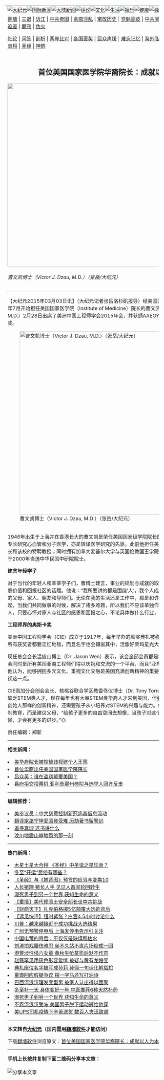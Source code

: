 <a name="1" id="1" target="_blank"></a><span id="1"></span>
<table align=center border="0"><tr><td colspan="2" VALIGN=TOP><a href="https://github.com/txlviw3660/djy/blob/master/gb/nsc413.md#1"><img src="https://raw.githubusercontent.com/txlviw3660/www/master/t/djy/1.jpg" title="大纪元"></a><a href="https://github.com/txlviw3660/djy/blob/master/gb/n24hr.md#1"><img src="https://raw.githubusercontent.com/txlviw3660/www/master/t/djy/3.jpg" title="国际新闻"></a><a href="https://github.com/txlviw3660/djy/blob/master/gb/nsc413.md#1"><img src="https://raw.githubusercontent.com/txlviw3660/www/master/t/djy/4.jpg" title="大陆新闻"></a><a href="https://github.com/txlviw3660/djy/blob/master/gb/news392.md#1"><img src="https://raw.githubusercontent.com/txlviw3660/www/master/t/djy/5.jpg" title="评论"></a><a href="https://github.com/txlviw3660/djy/blob/master/gb/news2007.md#1"><img src="https://raw.githubusercontent.com/txlviw3660/www/master/t/djy/6.jpg" title="文化"></a><a href="https://github.com/txlviw3660/djy/blob/master/gb/news2008.md#1"><img src="https://raw.githubusercontent.com/txlviw3660/www/master/t/djy/7.jpg" title="生活"></a><a href="https://github.com/txlviw3660/djy/blob/master/gb/ncyule.md#1"><img src="https://raw.githubusercontent.com/txlviw3660/www/master/t/djy/8.jpg" title="娱乐"></a><a href="https://github.com/txlviw3660/djy/blob/master/gb/nsc1002.md#1"><img src="https://raw.githubusercontent.com/txlviw3660/www/master/t/djy/9.jpg" title="健康"><a href="https://github.com/txlviw3660/djy/blob/master/gb/nf6092.md#1"><img src="https://raw.githubusercontent.com/txlviw3660/www/master/t/djy/10a.jpg" title="独家"></a><a href="https://github.com/txlviw3660/djy/blob/master/gb/nf4514.md#1"><img src="https://raw.githubusercontent.com/txlviw3660/www/master/t/djy/12a.jpg" title="头条"></a></td></tr>
<tr><td colspan="2" VALIGN=TOP><a target="_blank" href="https://github.com/txlviw3660/www/blob/master/README.md?zsrh#1">翻墙</a> | <a target="_blank" href="https://github.com/txlviw3660/djy/blob/master/gb/nf5657.md#1">三退</a> | <a target="_blank" href="https://github.com/txlviw3660/djy/blob/master/gb/nf6124.md#1">诉江</a> | <a target="_blank" href="https://github.com/txlviw3660/djy/blob/master/gb/nf1176117.md#1">中共卖国</a> | <a target="_blank" href="https://github.com/txlviw3660/djy/blob/master/gb/nf5773.md#1">贪腐淫乱</a> | <a target="_blank" href="https://github.com/txlviw3660/djy/blob/master/gb/nf1176115.md#1">窜改历史</a> | <a target="_blank" href="https://github.com/txlviw3660/djy/blob/master/gb/nf1176107.md#1">党魁画皮</a> | <a target="_blank" href="https://github.com/txlviw3660/djy/blob/master/gb/nf1320400.md#1">中共间谍</a> | <a target="_blank" href="https://github.com/txlviw3660/djy/blob/master/gb/nf1176114.md#1">破坏传统</a> | <a target="_blank" href="https://github.com/txlviw3660/ntdtv/blob/master/gb/prog447_1.md#1">恶贯满盈</a> | <a target="_blank" href="https://github.com/txlviw3660/djy/blob/master/gb/ncid278.md#1">人权</a> | <a target="_blank" href="https://github.com/txlviw3660/djy/blob/master/gb/nf1176111.md#1">迫害</a> | <a target="_blank" href="https://gitlab.com/szzdlab/mh-qikan/blob/master/README.md#1">期刊</a> | <a target="_blank" href="https://github.com/txlviw3660/djy/blob/master/gb/nf5562.md#1">伪火</a></p><p><a target="_blank" href="https://github.com/txlviw3660/djy/blob/master/gb/9p.md#1">社论</a> | <a target="_blank" href="https://github.com/txlviw3660/djy/blob/master/gb/nf4378.md#1">问答</a> | <a target="_blank" href="https://github.com/txlviw3660/djy/blob/master/gb/nf5792.md#1">剖析</a> | <a target="_blank" href="https://github.com/txlviw3660/djy/blob/master/gb/nf5735.md#1">两岸比对</a> | <a target="_blank" href="https://github.com/txlviw3660/djy/blob/master/gb/nf6119.md#1">各国褒奖</a> | <a target="_blank" href="https://github.com/txlviw3660/djy/blob/master/gb/nf6120.md#1">民众声援</a> | <a target="_blank" href="https://github.com/txlviw3660/djy/blob/master/gb/nf1188594.md#1">难忘记忆</a> | <a target="_blank" href="https://github.com/txlviw3660/djy/blob/master/gb/nf3180.md#1">海外弘传</a> | <a target="_blank" href="https://github.com/txlviw3660/djy/blob/master/gb/nf5410.md#1">万人上访</a> | <a target="_blank" href="https://github.com/txlviw3660/www/blob/master/README.md?zsrh#1">平台首页</a> | <a target="_blank" href="https://github.com/txlviw3660/djy/blob/master/gb/nf4386.md#1">支持</a> | <a target="_blank" href="https://github.com/txlviw3660/djy/blob/master/gb/nf4389.md#1">真相</a> | <a target="_blank" href="https://github.com/txlviw3660/djy/blob/master/gb/nf5790.md#1">圣缘</a> | <a target="_blank" href="https://github.com/txlviw3660/djy/blob/master/gb/nf4786.md#1">神韵</a></td></tr>
<tr><td VALIGN=TOP width="626"><h2 align=center>首位美国国家医学院华裔院长：成就以人为本</h2>
<img width="600" src="https://i.epochtimes.com/assets/uploads/2015/03/1503021320312700-600x400.jpg" />
<h6>曹文凯博士（Victor J. Dzau, M.D.）（张岳/大纪元）
</h6>
<hr>
	<p>【大纪元2015年03月03日讯】（大纪元记者张岳洛杉矶报导）经美国国家科学院任命、于2014年7月开始担任美国国家医学院（Institute of Medicine）院长的曹文凯博士（Victor J. Dzau, M.D.）2月28日出席了美洲中国工程师学会2015年会，并获颁AAEOY杰出亚裔工程师终生成就奖。<br />
	<figure id="attachment_5832104" style="width: 600px" class="wp-caption aligncenter"><img src="https://i.epochtimes.com/assets/uploads/2015/03/1503021320312700-600x400.jpg" alt="曹文凯博士（Victor J. Dzau, M.D.）（张岳/大纪元）" title="曹文凯博士（Victor J. Dzau, M.D.）（张岳/大纪元）" width="600" b="400"
	class="size-large wp-image-5832104" /></a><figcaption class="wp-caption-text">曹文凯博士（Victor J. Dzau, M.D.）（张岳/大纪元）</figcaption></figure><br />1946年出生于上海并在香港长大的曹文凯是荣任美国国家级学院院长的第一位华裔科学家。他专长研究心血管和分子医学，亦是转译医学研究的先驱。此前他担任美国杜克大学健康事务部院长和该校的特聘教授；同时拥有加拿大麦基尔大学与英国伦敦国王学院双重医学院博士学位，并于2000年当选中华民国中研院院士。</p>
<p><b>建言年轻学子</b></p>
<p>对于当代的年轻人和莘莘学子们，曹博士建言，事业的规划与成就的取得，是有关家庭并重视家庭价值和回报社区的话题。他说：“我所要讲的都是围绕‘人’，我个人成就的取得，也要归功于我的父母、家人、朋友和导师们。无论在我的生活还是工作中，都是和许多人共事，是和团队在一起，当我们共同做事的时候，解决了诸多难题，所以我们不应该单独作战。”换言之，他建议年轻人，只要心怀对家人与社区的感恩和回报之心，不论具体做什么行业，都会有所成就。</p>
<p><b>工程师界的奥斯卡奖</b></p>
<p>美洲中国工程师学会（CIE）成立于1917年，每年举办的颁奖典礼被称为“工程界的奥斯卡奖”，所有获奖者都要走红地毯，而且名字也会镶嵌其中，活像好莱坞星光大道上的星形奖章。</p>
<p>现任总会会长温俊山博士（Dr. Jason Wen）表示，该会全部会员都是STEM领域的华裔，但该会同时是所有美国亚裔工程师们得以庆祝和交流的一个平台，而且“亚裔的庆祝平台就这一个”。他认为，能够拥抱多元文化、重视文化交融是美国充满创新精神的重要原因，因此该会也非常重视这一点。</p>
<p>CIE南加分会创会会长、核桃谷联合学区教委佟仪博士（Dr. Tony Torng）表示，美国仍然非常缺乏STEM类人才，现在每年也有大量STEM类华裔人才来到美国，但要有像苹果、谷歌等公司创始人那样的创新精神，还需要孩子从小培养对STEM的兴趣与能力。但他并不认可虎妈般的强制教育，而是建议父母，“给孩子更多的自由空间去想像，当孩子对这个东西真的很感兴趣的时候，才会有更多的进步。”◇</p>
<p>责任编辑：郑新 </p>
	
<hr>


<strong>相关新闻：</strong>
<li><a href="https://github.com/txlviw3660/djy/blob/master/gb/6/12/17/n1559649.md#1">美华裔院长被控搞歧视建个人王国</a></li>
<li><a href="https://github.com/txlviw3660/djy/blob/master/gb/14/2/22/n4089602.md#1">首位华裔出任美国国家医学院院长</a></li>
<li><a href="https://github.com/txlviw3660/djy/blob/master/gb/20/12/23/n12639451.md#1">吕众英：谁在盗窃颠覆美国？</a></li>
<li><a href="https://github.com/txlviw3660/djy/blob/master/gb/20/12/23/n12639194.md#1">县府拒交投票机 亚利桑那州参院与选举人团齐反击</a></li>
<hr>


<strong>编辑推荐：</strong>
<li><a href="https://github.com/onzhi266/djy/blob/master/gb/20/2/22/n11887949.md#1">美参议员：中共刻意控制新冠病毒信息流动</a></li>
<li><a href="https://github.com/tsiac2612/djy/blob/master/gb/19/8/26/n11478084.md#1" target="_blank">翻译家巫宁坤爱国竟受难 历劫著书留警训</a></li><li><a href="https://github.com/txlviw3660/djy/blob/master/gb/19/1/5/n10955468.md?dfh#1" target="_blank">追寻真理 这书讲什么</a></li><li><a href="https://github.com/tsiac2612/djy/blob/master/gb/19/5/22/n11273123.md#1" target="_blank">汶川地震山崩地裂的那一刻</a></li>
<hr>

<strong>热门新闻：</strong>
<li><a href="https://github.com/txlviw3660/djy/blob/master/gb/20/12/20/n12633276.md#1">木星土星大合相 《圣经》中圣诞之星现身？</a></li>
<li><a href="https://github.com/txlviw3660/djy/blob/master/gb/20/12/17/n12626693.md#1">冬至“开运”民俗有哪些？</a></li>
<li><a href="https://github.com/txlviw3660/djy/blob/master/gb/20/10/3/n12449869.md#1">《圣经》与《推背图》预言的应验与变换10</a></li>
<li><a href="https://github.com/txlviw3660/djy/blob/master/gb/20/12/1/n12587271.md#1">人长猪蹄 猪长人手 见证人畜间轮回转生</a></li>
<li><a href="https://github.com/txlviw3660/djy/blob/master/gb/20/12/22/n12637662.md#1">濒死男子到另一个世界 获知生命的意义</a></li>
<li><a href="https://github.com/txlviw3660/djy/blob/master/gb/20/12/21/n12636019.md#1">【重播】美代理国土安全部长谈中共挑战</a></li>
<li><a href="https://github.com/txlviw3660/djy/blob/master/gb/20/12/21/n12636176.md#1">【财商天下】扎克伯格掷5亿颠覆大选的背后</a></li>
<li><a href="https://github.com/txlviw3660/djy/blob/master/gb/20/12/21/n12636624.md#1">【远见快评】纽时紧张？白宫4.5小时讨论什么</a></li>
<li><a href="https://github.com/txlviw3660/djy/blob/master/gb/20/12/21/n12636043.md#1">川普：越来越接近于成功挑战大选结果</a></li>
<li><a href="https://github.com/txlviw3660/djy/blob/master/gb/20/12/21/n12636548.md#1">广州无预警停电后 上海发停电告示引关注</a></li>
<li><a href="https://github.com/txlviw3660/djy/blob/master/gb/20/12/20/n12634284.md#1">中国电荒的背后：不仅仅是缺煤和枯水</a></li>
<li><a href="https://github.com/txlviw3660/djy/blob/master/gb/20/12/19/n12631225.md#1">刘涛拍戏腰伤难忍 坐不久站不直片场缩成一团</a></li>
<li><a href="https://github.com/txlviw3660/djy/blob/master/gb/20/12/20/n12633975.md#1">港警涉性侵六女童 黄秋生呛某影后默不作声</a></li>
<li><a href="https://github.com/txlviw3660/djy/blob/master/gb/20/12/20/n12634288.md#1">赵薇罕见用灰色形容爱情 被疑与黄有龙婚变</a></li>
<li><a href="https://github.com/txlviw3660/djy/blob/master/gb/20/12/21/n12636257.md#1">典礼座位名字被写成孙莉 孙俪一句话化解尴尬</a></li>
<li><a href="https://github.com/txlviw3660/djy/blob/master/gb/20/12/21/n12636775.md#1">董璇回应假腿争议 摆一字马还写打油诗</a></li>
<li><a href="https://github.com/txlviw3660/djy/blob/master/gb/20/12/22/n12637180.md#1">巴西流浪汉理发变型男 被家人认出得以团聚</a></li>
<li><a href="https://github.com/txlviw3660/djy/blob/master/gb/20/12/20/n12634295.md#1">冬至补一天 身体变好一年 中医推荐6种天然补药</a></li>
<li><a href="https://github.com/txlviw3660/djy/blob/master/gb/20/12/22/n12637662.md#1">濒死男子到另一个世界 获知生命的意义</a></li>
<li><a href="https://github.com/txlviw3660/djy/blob/master/gb/20/12/21/n12634867.md#1">不忍流浪汉受冻 美国男子脱下运动裤给他穿</a></li>
<li><a href="https://github.com/txlviw3660/djy/blob/master/gb/20/12/22/n12637460.md#1">美UPS司机疫情下辛苦送货 数百人夹道致谢</a></li>
<hr>

<strong>本文转自<a href="https://www.epochtimes.com">大纪元</a>（国内需用<a href="https://github.com/txlviw3660/www/blob/master/README.md#8">翻墙软件</a>才能访问）</strong><p>下载<a href="https://github.com/txlviw3660/www/blob/master/README.md#8">翻墙软件</a>浏览原文：<a href="https://www.epochtimes.com/gb/15/3/3/n4378076.htm">首位美国国家医学院华裔院长：成就以人为本</a></p><hr>

<strong>手机上长按并复制下面二维码分享本文章：</strong><br><br><img src="https://chart.apis.google.com/chart?cht=qr&chs=240x240&choe=UTF-8&chld=M|2&chl=https://github.com/txlviw3660/djy/blob/master/gb/15/3/3/n4378076.md%231" title="分享本文章"></td><td VALIGN=TOP><a href="https://github.com/txlviw3660/djy/blob/master/gb/16/1/21/n4622075.md?dfh#1" target="_blank"><img src="https://raw.githubusercontent.com/txlviw3660/djy/master/gb/300/wei-f1.jpg" title="中共的伪火骗局"  alt="中共的伪火骗局"></a><br><a href="https://github.com/txlviw3660/www/blob/master/README.md?dfh#9" target="_blank"><img src="https://raw.githubusercontent.com/txlviw3660/djy/master/gb/300/yong-h.jpg" title="永恒的见证"  alt="永恒的见证"></a><br><a href="https://github.com/txlviw3660/djy/blob/master/gb/13/9/29/n3974789.md?dfh#1" target="_blank"><img src="https://raw.githubusercontent.com/txlviw3660/djy/master/gb/300/shang-lnz.jpg" title="善良女子被中共投男牢"  alt="善良女子被中共投男牢"></a><br><a href="https://github.com/txlviw3660/djy/blob/master/gb/16/3/16/n4663449.md?dfh#1" target="_blank"><img src="https://raw.githubusercontent.com/txlviw3660/djy/master/gb/300/huo-z3.jpg" title="警卫目击活摘器官"  alt="警卫目击活摘器官"></a><br><a href="https://github.com/txlviw3660/djy/blob/master/gb/16/8/7/n8177641.md?dfh#1" target="_blank"><img src="https://raw.githubusercontent.com/txlviw3660/djy/master/gb/300/huo-z4.jpg" title="证人描述活摘恐怖"  alt="证人描述活摘恐怖"></a><br><a href="https://github.com/txlviw3660/djy/blob/master/gb/10/4/19/n2881569.md?dfh#1" target="_blank"><img src="https://raw.githubusercontent.com/txlviw3660/djy/master/gb/300/huo-z1.jpg" title="揭开活摘器官黑幕"  alt="揭开活摘器官黑幕"></a><br><a href="https://github.com/txlviw3660/djy/blob/master/gb/10/11/7/n3077476.md?dfh#1" target="_blank"><img src="https://raw.githubusercontent.com/txlviw3660/djy/master/gb/300/ma-ks.jpg" title="马克思的成魔之路"  alt="马克思的成魔之路"></a><br><a href="https://github.com/txlviw3660/djy/blob/master/gb/14/6/9/n4173977.md?dfh#1" target="_blank"><img src="https://raw.githubusercontent.com/txlviw3660/djy/master/gb/300/chang-zs.jpg" title="藏字石 蕴天机"  alt="藏字石 蕴天机"></a><br><a href="https://github.com/txlviw3660/djy/blob/master/gb/18/5/10/n10381511.md?dfh#1" target="_blank"><img src="https://raw.githubusercontent.com/txlviw3660/djy/master/gb/300/st1.jpg" title="关注3亿人三退"  alt="关注3亿人三退"></a><br><a href="https://github.com/txlviw3660/djy/blob/master/gb/18/3/21/n10237682.md?dfh#1" target="_blank"><img src="https://raw.githubusercontent.com/txlviw3660/djy/master/gb/300/jie-t.jpg" title="解体中共复兴中华"  alt="解体中共复兴中华"></a><br><a href="https://github.com/txlviw3660/djy/blob/master/gb/9/2/9/n2422991.md?dfh#1" target="_blank"><img src="https://raw.githubusercontent.com/txlviw3660/djy/master/gb/300/gao-zs.jpg" title="中共迫害良心律师"  alt="中共迫害良心律师"></a><br><a href="https://github.com/txlviw3660/djy/blob/master/gb/18/12/9/n10900044.md?dfh#1" target="_blank"><img src="https://raw.githubusercontent.com/txlviw3660/djy/master/gb/300/sj1.jpg" title="303万人举报江泽民"  alt="303万人举报江泽民"></a><br><a href="https://github.com/txlviw3660/djy/blob/master/gb/18/8/28/n10672014.md?dfh#1" target="_blank"><img src="https://raw.githubusercontent.com/txlviw3660/djy/master/gb/300/sj2.jpg" title="这些官员为何起诉江泽民"  alt="这些官员为何起诉江泽民"></a><br><a href="https://github.com/txlviw3660/djy/blob/master/gb/8/12/18/n2367165.md?dfh#1" target="_blank"><img src="https://raw.githubusercontent.com/txlviw3660/djy/master/gb/300/liangan.jpg" title="海峡两岸的强烈对比"  alt="海峡两岸的强烈对比"></a><br><a href="https://github.com/txlviw3660/djy/blob/master/gb/15/12/10/n4593139.md?dfh#1" target="_blank"><img src="https://raw.githubusercontent.com/txlviw3660/djy/master/gb/300/jia-ndzl.jpg" title="加拿大总理的贺信"  alt="加拿大总理的贺信"></a><br><a href="https://github.com/txlviw3660/djy/blob/master/gb/11/6/17/n3289382.md?dfh#1" target="_blank"><img src="https://raw.githubusercontent.com/txlviw3660/djy/master/gb/300/xiao-wd.jpg" title="探寻真相兼听则明"  alt="探寻真相兼听则明"></a><br><a href="https://github.com/txlviw3660/djy/blob/master/gb/18/10/27/n10812623.md?dfh#1" target="_blank"><img src="https://raw.githubusercontent.com/txlviw3660/djy/master/gb/300/yindu.jpg" title="印度媒体报道东方"  alt="印度媒体报道东方"></a><br><a href="https://github.com/txlviw3660/djy/blob/master/gb/18/6/9/n10469652.md?dfh#1" target="_blank"><img src="https://raw.githubusercontent.com/txlviw3660/djy/master/gb/300/xie-j.jpg" title="不一样的海外校园"  alt="不一样的海外校园"></a><br><a href="https://github.com/txlviw3660/djy/blob/master/gb/7/4/5/n1669415.md?dfh#1" target="_blank"><img src="https://raw.githubusercontent.com/txlviw3660/djy/master/gb/300/li-up.jpg" title="从大师到徒弟的传奇"  alt="从大师到徒弟的传奇"></a><br><a href="https://github.com/txlviw3660/djy/blob/master/gb/17/5/26/n9191512.md?dfh#1" target="_blank"><img src="https://raw.githubusercontent.com/txlviw3660/djy/master/gb/300/zfl2.jpg" title="亿万人与东方一本奇书"  alt="亿万人与东方一本奇书"></a><br><a href="https://github.com/txlviw3660/djy/blob/master/gb/13/11/27/n4020290.md?dfh#1" target="_blank"><img src="https://raw.githubusercontent.com/txlviw3660/djy/master/gb/300/zhen-h.jpg" title="大陆见不到的震撼场面"  alt="大陆见不到的震撼场面"></a><br><a href="https://github.com/txlviw3660/djy/blob/master/gb/15/7/17/n4482910.md?dfh#1" target="_blank"><img src="https://raw.githubusercontent.com/txlviw3660/djy/master/gb/300/dalu-sk.jpg" title="人心向善 大陆当初盛况"  alt="人心向善 大陆当初盛况"></a><br><a href="https://github.com/txlviw3660/djy/blob/master/gb/19/1/5/n10955468.md?dfh#1" target="_blank"><img src="https://raw.githubusercontent.com/txlviw3660/djy/master/gb/300/zfl1.jpg" title="追寻真理 这书讲什么"  alt="追寻真理 这书讲什么"></a><br><a href="https://github.com/txlviw3660/www/blob/master/README.md?dfh#1" target="_blank"><img src="https://raw.githubusercontent.com/txlviw3660/djy/master/gb/300/fq1.jpg" title="下载免费翻墙软件"  alt="下载免费翻墙软件"></a><br></td></tr></table>
